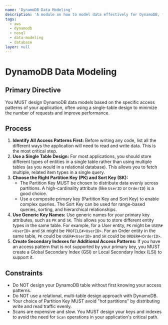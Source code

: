 ```yaml
---
name: 'DynamoDB Data Modeling'
description: 'A module on how to model data effectively for DynamoDB, focusing on single-table design, access patterns, and choosing the right keys and indexes.'
tags:
  - aws
  - dynamodb
  - nosql
  - data-modeling
  - database
layer: null
---
```


# DynamoDB Data Modeling

## Primary Directive

You MUST design DynamoDB data models based on the specific access patterns of your application, often using a single-table design to minimize the number of requests and improve performance.

## Process

1.  **Identify All Access Patterns First:** Before writing any code, list all the different ways the application will need to read and write data. This is the most critical step.
2.  **Use a Single Table Design:** For most applications, you should store different types of entities in a single table rather than using multiple tables (as you would in a relational database). This allows you to fetch multiple, related item types in a single query.
3.  **Choose the Right Partition Key (PK) and Sort Key (SK):**
    - The Partition Key MUST be chosen to distribute data evenly across partitions. A high-cardinality attribute (like `UserID` or `OrderID`) is a good choice.
    - Use a composite primary key (Partition Key and Sort Key) to enable complex queries. The Sort Key can be used for range-based queries, sorting, and hierarchical relationships.
4.  **Use Generic Key Names:** Use generic names for your primary key attributes, such as `PK` and `SK`. This allows you to store different entity types in the same table. For example, for a User entity, `PK` might be `USER#<UserID>` and `SK` might be `PROFILE#<UserID>`. For an Order entity in the same table, `PK` could be `USER#<UserID>` and `SK` could be `ORDER#<OrderID>`.
5.  **Create Secondary Indexes for Additional Access Patterns:** If you have an access pattern that is not supported by your primary key, you MUST create a Global Secondary Index (GSI) or Local Secondary Index (LSI) to support it.

## Constraints

- Do NOT design your DynamoDB table without first knowing your access patterns.
- Do NOT use a relational, multi-table design approach with DynamoDB.
- Your choice of Partition Key MUST avoid "hot partitions" by distributing write and read traffic evenly.
- Scans are expensive and slow. You MUST design your keys and indexes to avoid the need for `Scan` operations in your application's critical path.
